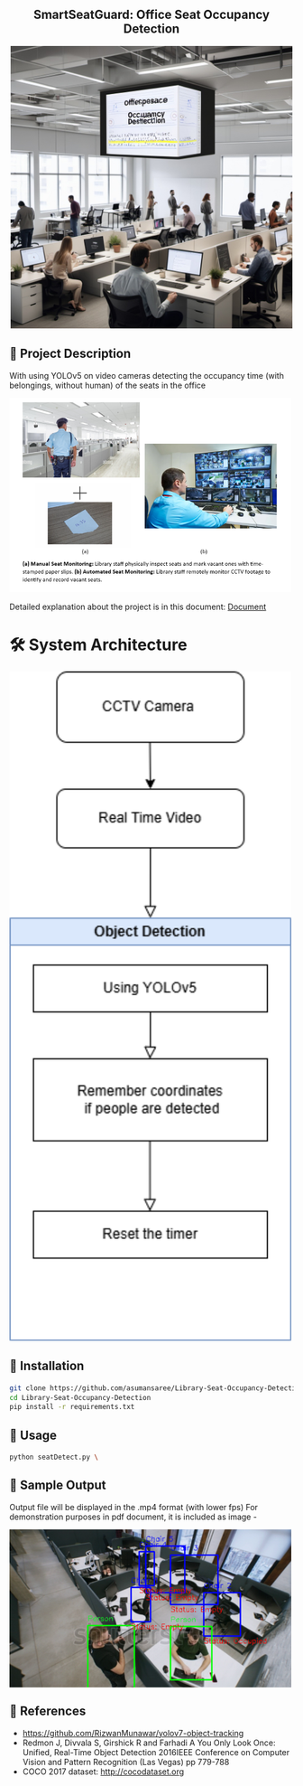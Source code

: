 <div align="center">
<h2>
    SmartSeatGuard: Office Seat Occupancy Detection 
</h2>
<div>
    <img width="500" alt="teaser" src="doc\logo.png">
</div>

</div>


## 🌟 Project Description

With using  YOLOv5 on video cameras detecting the occupancy time (with belongings, without human) of the seats in the office

<img src="doc/project-description.png" alt="image" width="500"/>

Detailed explanation about the project is in this document:
[Document](https://docs.google.com/document/d/1pJ2VXuCuY54If5JJqTePYmlqCHkCWHwM6suYYAaN2k4/edit?usp=sharing)

# 🛠️ System Architecture

<img src="doc/system-architecture.png" alt="image" width="500" />

## 📜 Installation

```bash
git clone https://github.com/asumansaree/Library-Seat-Occupancy-Detection
cd Library-Seat-Occupancy-Detection
pip install -r requirements.txt
```

## 🤗 Usage

```bash
python seatDetect.py \
```

## 🚀 Sample Output

Output file will be displayed in the .mp4 format (with lower fps) 
For demonstration purposes in pdf document, it is included as image - 

<img align="left" src="doc/output.png" width="500" />
<br clear="left"/>



## 🙏 References

* https://github.com/RizwanMunawar/yolov7-object-tracking
* Redmon J, Divvala S, Girshick R and Farhadi A You Only Look Once: Unified, Real-Time Object 
  Detection 2016IEEE Conference on Computer Vision and Pattern Recognition (Las Vegas) pp 779-788 
* COCO 2017 dataset: http://cocodataset.org
